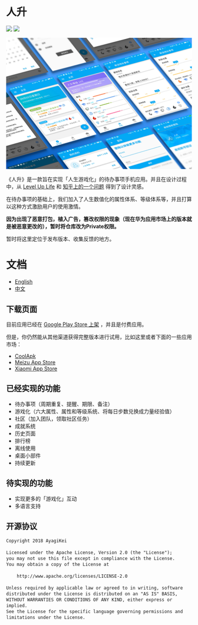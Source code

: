 # 人升

![](https://img.shields.io/badge/license-Closed%20Source-blue.svg) ![](https://img.shields.io/badge/platform-android-green.svg) 

![](https://github.com/Ayagikei/LifeUp/blob/master/screenshots/header.png?raw=true)

《人升》是一款旨在实现「人生游戏化」的待办事项手机应用。并且在设计过程中，从  [Level Up Life](https://lvluplife.com/) 和 [知乎上的一个问题](https://www.zhihu.com/question/25365158) 得到了设计灵感。

在待办事项的基础上，我们加入了人生数值化的属性体系、等级体系等，并且打算以这种方式激励用户的使用激情。



**因为出现了恶意打包，植入广告，篡改权限的现象（现在华为应用市场上的版本就是被恶意更改的），暂时将仓库改为Private权限。**

暂时将这里定位于发布版本、收集反馈的地方。

# 文档
- [English](https://github.com/Ayagikei/LifeUp/blob/master/README.md)
- [中文](https://github.com/Ayagikei/LifeUp/blob/master/README-ZH.md)




## 下载页面 

目前应用已经在 [Google Play Store 上架](https://play.google.com/store/apps/details?id=net.sarasarasa.lifeup) ，并且是付费应用。

但是，你仍然能从其他渠道获得完整版本进行试用，比如这里或者下面的一些应用市场：

- [CoolApk](https://www.coolapk.com/apk/net.sarasarasa.lifeup)
- [Meizu App Store](http://app.meizu.com/apps/public/detail?package_name=net.sarasarasa.lifeup)
- [Xiaomi App Store](http://app.mi.com/details?id=net.sarasarasa.lifeup)



## 已经实现的功能 

- 待办事项（周期重复、提醒、期限、备注）
- 游戏化（六大属性、属性和等级系统、将每日步数兑换成力量经验值）
- 社区（加入团队，领取社区任务）
- 成就系统
- 历史页面
- 排行榜
- 离线使用
- 桌面小部件
- 持续更新



## 待实现的功能

- 实现更多的「游戏化」互动
- 多语言支持



## 开源协议

```
Copyright 2018 AyagiKei

Licensed under the Apache License, Version 2.0 (the "License");
you may not use this file except in compliance with the License.
You may obtain a copy of the License at

    http://www.apache.org/licenses/LICENSE-2.0

Unless required by applicable law or agreed to in writing, software
distributed under the License is distributed on an "AS IS" BASIS,
WITHOUT WARRANTIES OR CONDITIONS OF ANY KIND, either express or implied.
See the License for the specific language governing permissions and
limitations under the License.
```